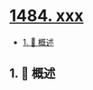 # [1484. xxx](https://github.com/Tdahuyou/TNotes.leetcode/tree/main/notes/1484.%20xxx)

<!-- region:toc -->

- [1. 📝 概述](#1--概述)

<!-- endregion:toc -->

## 1. 📝 概述
